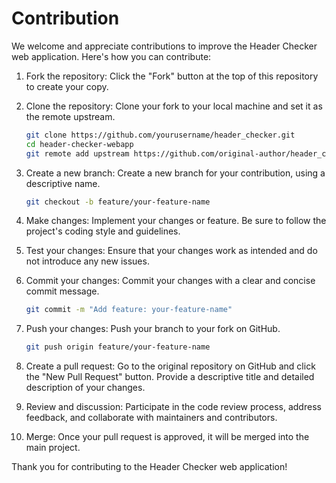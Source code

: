 # Contribution

We welcome and appreciate contributions to improve the Header Checker web application. Here's how you can contribute:

1. Fork the repository: Click the "Fork" button at the top of this repository to create your copy.

2. Clone the repository: Clone your fork to your local machine and set it as the remote upstream.

   ```bash
   git clone https://github.com/yourusername/header_checker.git
   cd header-checker-webapp
   git remote add upstream https://github.com/original-author/header_checker.git
    ```

3. Create a new branch: Create a new branch for your contribution, using a descriptive name.

   ```bash
   git checkout -b feature/your-feature-name
   ```

4. Make changes: Implement your changes or feature. Be sure to follow the project's coding style and guidelines.

5. Test your changes: Ensure that your changes work as intended and do not introduce any new issues.

6. Commit your changes: Commit your changes with a clear and concise commit message.

   ```bash
   git commit -m "Add feature: your-feature-name"
   ```

7. Push your changes: Push your branch to your fork on GitHub.

   ```bash
   git push origin feature/your-feature-name
   ```

8. Create a pull request: Go to the original repository on GitHub and click the "New Pull Request" button. Provide a descriptive title and detailed description of your changes.

9. Review and discussion: Participate in the code review process, address feedback, and collaborate with maintainers and contributors.

10. Merge: Once your pull request is approved, it will be merged into the main project.

Thank you for contributing to the Header Checker web application!
